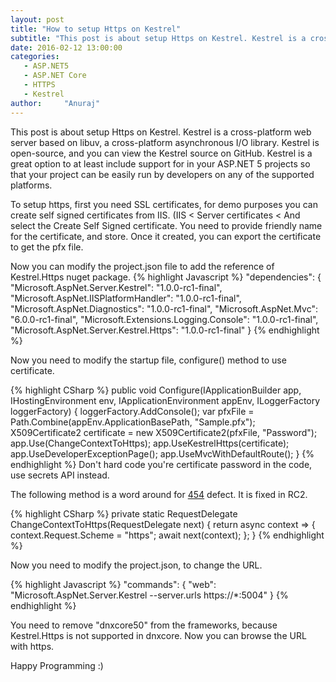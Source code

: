 ```yaml
---
layout: post
title: "How to setup Https on Kestrel"
subtitle: "This post is about setup Https on Kestrel. Kestrel is a cross-platform web server based on libuv, a cross-platform asynchronous I/O library. Kestrel is open-source, and you can view the Kestrel source on GitHub. Kestrel is a great option to at least include support for in your ASP.NET 5 projects so that your project can be easily run by developers on any of the supported platforms"
date: 2016-02-12 13:00:00
categories: 
   - ASP.NET5
   - ASP.NET Core
   - HTTPS
   - Kestrel
author:     "Anuraj"
---
```

This post is about setup Https on Kestrel. Kestrel is a cross-platform web server based on libuv, a cross-platform asynchronous I/O library. Kestrel is open-source, and you can view the Kestrel source on GitHub. Kestrel is a great option to at least include support for in your ASP.NET 5 projects so that your project can be easily run by developers on any of the supported platforms. 

To setup https, first you need SSL certificates, for demo purposes you can create self signed certificates from IIS. (IIS &lt; Server certificates &lt; And select the Create Self Signed certificate. You need to provide friendly name for the certificate, and store. Once it created, you can export the certificate to get the pfx file.

Now you can modify the project.json file to add the reference of Kestrel.Https nuget package.
{% highlight Javascript %}
"dependencies": {
    "Microsoft.AspNet.Server.Kestrel": "1.0.0-rc1-final",
    "Microsoft.AspNet.IISPlatformHandler": "1.0.0-rc1-final",
    "Microsoft.AspNet.Diagnostics": "1.0.0-rc1-final",
    "Microsoft.AspNet.Mvc": "6.0.0-rc1-final",
    "Microsoft.Extensions.Logging.Console": "1.0.0-rc1-final",
    "Microsoft.AspNet.Server.Kestrel.Https": "1.0.0-rc1-final"
}
{% endhighlight %}

Now you need to modify the startup file, configure() method to use certificate.

{% highlight CSharp %}
public void Configure(IApplicationBuilder app,
    IHostingEnvironment env,
    IApplicationEnvironment appEnv,
    ILoggerFactory loggerFactory)
{
    loggerFactory.AddConsole();
    var pfxFile = Path.Combine(appEnv.ApplicationBasePath, "Sample.pfx");
    X509Certificate2 certificate = new X509Certificate2(pfxFile, "Password");
    app.Use(ChangeContextToHttps);
    app.UseKestrelHttps(certificate);
    app.UseDeveloperExceptionPage();
    app.UseMvcWithDefaultRoute();
}
{% endhighlight %}
Don't hard code you're certificate password in the code, use secrets API instead.

The following method is a word around for [454](https://github.com/aspnet/KestrelHttpServer/issues/454) defect. It is fixed in RC2.

{% highlight CSharp %}
private static RequestDelegate ChangeContextToHttps(RequestDelegate next)
{
    return async context =>
    {
        context.Request.Scheme = "https";
        await next(context);
    };
}
{% endhighlight %}

Now you need to modify the project.json, to change the URL.

{% highlight Javascript %}
"commands": {
    "web": "Microsoft.AspNet.Server.Kestrel --server.urls https://*:5004"
}
{% endhighlight %}

You need to remove "dnxcore50" from the frameworks, because Kestrel.Https is not supported in dnxcore. Now you can browse the URL with https.

Happy Programming :)